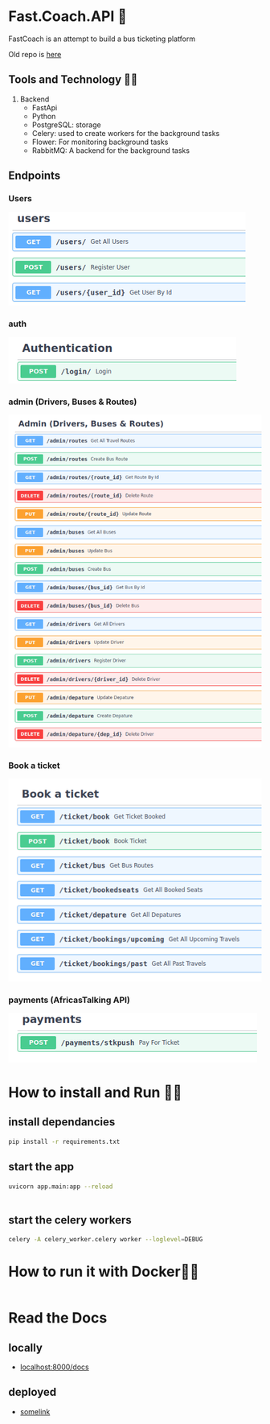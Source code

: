 # Fast.Coach.API 📌
FastCoach is an attempt to build a  bus ticketing platform 

Old repo is [here](https://github.com/flavian-anselmo/fast-coach-api)



## Tools and Technology 👩‍💻
1. Backend 
    - FastApi
    - Python
    - PostgreSQL: storage 
    - Celery: used to create workers for the background tasks 
    - Flower: For monitoring background tasks 
    - RabbitMQ: A backend for the background tasks 

## Endpoints
### Users
![users](assets/users.png)
### auth
![auth](assets/auth.png)
### admin (Drivers, Buses & Routes)
![admin](assets/admin.png)
### Book a ticket 
![tickets](assets/ticket.png)
### payments (AfricasTalking API)
![pay](assets/pay.png)


# How to install and Run 🏃‍♂️

## install dependancies 
```bash 
pip install -r requirements.txt

```
## start the app
```bash
uvicorn app.main:app --reload 
 
```
## start the celery workers

```bash 
celery -A celery_worker.celery worker --loglevel=DEBUG 
```

# How to run it with Docker🏃‍♂️

```bash

``` 
# Read the Docs 
## locally 
- [localhost:8000/docs](https://localhost:8000/dcos)
## deployed
- [somelink]()